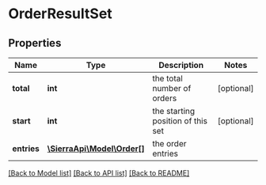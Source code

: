 # OrderResultSet

## Properties
Name | Type | Description | Notes
------------ | ------------- | ------------- | -------------
**total** | **int** | the total number of orders | [optional] 
**start** | **int** | the starting position of this set | [optional] 
**entries** | [**\SierraApi\Model\Order[]**](Order.md) | the order entries | 

[[Back to Model list]](../README.md#documentation-for-models) [[Back to API list]](../README.md#documentation-for-api-endpoints) [[Back to README]](../README.md)


